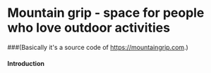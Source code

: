 #  Mountain grip - space for people who love outdoor activities
###(Basically it's a source code of https://mountaingrip.com.)

#### Introduction




